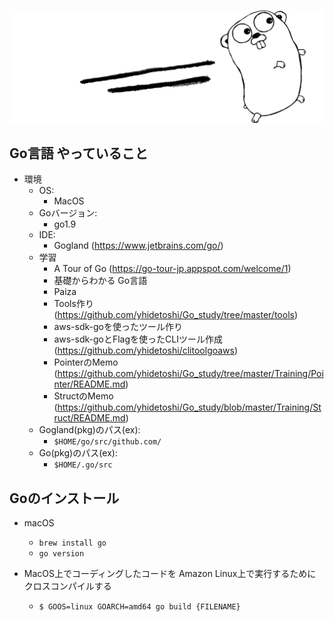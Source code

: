 ![Alt Text](https://github.com/yhidetoshi/Pictures/raw/master/Go_study/Golang-top.png)

## Go言語 やっていること



- 環境　
  - OS: 
    - MacOS
  - Goバージョン:  
    - go1.9
  - IDE: 
    - Gogland (https://www.jetbrains.com/go/)
  - 学習
    - A Tour of Go (https://go-tour-jp.appspot.com/welcome/1)
    - 基礎からわかる Go言語
    - Paiza
    - Tools作り (https://github.com/yhidetoshi/Go_study/tree/master/tools)
    - aws-sdk-goを使ったツール作り
    - aws-sdk-goとFlagを使ったCLIツール作成(https://github.com/yhidetoshi/clitoolgoaws)
    - PointerのMemo (https://github.com/yhidetoshi/Go_study/tree/master/Training/Pointer/README.md)
    - StructのMemo (https://github.com/yhidetoshi/Go_study/blob/master/Training/Struct/README.md)
  - Gogland(pkg)のパス(ex):
    - `$HOME/go/src/github.com/`
  - Go(pkg)のパス(ex):
    - `$HOME/.go/src`
    
## Goのインストール
- macOS
  - `brew install go`
  - `go version`

- MacOS上でコーディングしたコードを Amazon Linux上で実行するためにクロスコンパイルする
  - `$ GOOS=linux GOARCH=amd64 go build {FILENAME}`
